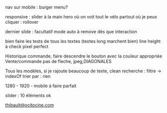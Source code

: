 nav sur mobile : burger menu? 

responsive : slider à la main
             hero où on voit tout le vélo
             partout où je peux cliquer : rollover
             
dernier slide : facultatif mode auto 
                à remove dès que interaction
                
bien faire les tests de tous les textes (textes long marchent bien)
line height à check
pixel perfect

Historique commande, faire descendre le bouton avec la couleur appropriée
Vente/commande pas de fleche, jpeg,DIAGONALES

Tous les modèles, si je rajoute beaucoup de texte, clean
recherche : filtre -> indexOf 
trier par : rien

1280 - 1920 - mobile
à faire parfait

slider : 10 éléments ok


thibault@ocitocine.com
